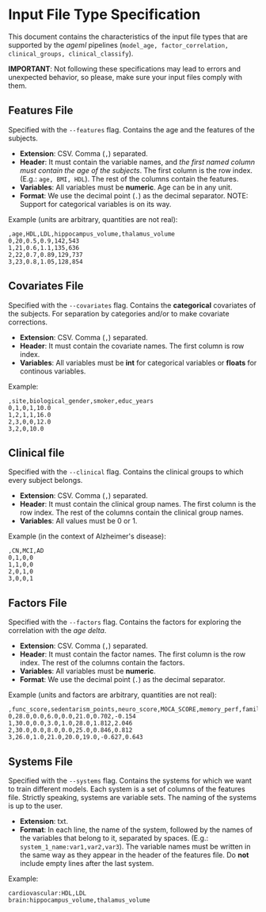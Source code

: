# Input File Type Specification

This document contains the characteristics of the input file types that are supported by the _ageml_ pipelines (`model_age, factor_correlation, clinical_groups, clinical_classify`).

__IMPORTANT__: Not following these specifications may lead to errors and unexpected behavior, so please, make sure your input files comply with them.

## Features File

Specified with the `--features` flag. Contains the age and the features of the subjects.

- __Extension__: CSV. Comma (`,`) separated.
- __Header__: It must contain the variable names, and _the first named column must contain the age of the subjects_. The first column is the row index. (E.g.: `age, BMI, HDL`). The rest of the columns contain the features.
- __Variables__: All variables must be __numeric__. Age can be in any unit.
- __Format__: We use the decimal point (`.`) as the decimal separator.
NOTE: Support for categorical variables is on its way.

Example (units are arbitrary, quantities are not real):

```csv
,age,HDL,LDL,hippocampus_volume,thalamus_volume
0,20,0.5,0.9,142,543
1,21,0.6,1.1,135,636
2,22,0.7,0.89,129,737
3,23,0.8,1.05,128,854
```

## Covariates File

Specified with the `--covariates` flag. Contains the __categorical__ covariates of the subjects. For separation by categories and/or to make covariate corrections.

- __Extension__: CSV. Comma (`,`) separated.
- __Header__: It must contain the covariate names. The first column is row index.
- __Variables__: All variables must be __int__ for categorical variables or __floats__ for continous variables. 

Example:

```csv
,site,biological_gender,smoker,educ_years
0,1,0,1,10.0
1,2,1,1,16.0
2,3,0,0,12.0
3,2,0,10.0
```

## Clinical file

Specified with the `--clinical` flag. Contains the clinical groups to which every subject belongs.

- __Extension__: CSV. Comma (`,`) separated.
- __Header__: It must contain the clinical group names. The first column is the row index. The rest of the columns contain the clinical group names.
- __Variables__: All values must be 0 or 1.

Example (in the context of Alzheimer's disease):

```csv
,CN,MCI,AD
0,1,0,0
1,1,0,0
2,0,1,0
3,0,0,1
```

## Factors File

Specified with the `--factors` flag. Contains the factors for exploring the correlation with the _age delta_.

- __Extension__: CSV. Comma (`,`) separated.
- __Header__: It must contain the factor names. The first column is the row index. The rest of the columns contain the factors.
- __Variables__: All variables must be __numeric__.
- __Format__: We use the decimal point (`.`) as the decimal separator.

Example (units and factors are arbitrary, quantities are not real):

```csv
,func_score,sedentarism_points,neuro_score,MOCA_SCORE,memory_perf,familiar_support,hygiene_habits
0,28.0,0.0,6.0,0.0,21.0,0.702,-0.154
1,30.0,0.0,3.0,1.0,28.0,1.812,2.046
2,30.0,0.0,8.0,0.0,25.0,0.846,0.812
3,26.0,1.0,21.0,20.0,19.0,-0.627,0.643
```

## Systems File

Specified with the `--systems` flag. Contains the systems for which we want to train different models. Each system is a set of columns of the features file. Strictly speaking, systems are variable sets. The naming of the systems is up to the user.

- __Extension__: txt.
- __Format__: In each line, the name of the system, followed by the names of the variables that belong to it, separated by spaces. (E.g.: `system_1_name:var1,var2,var3`). The variable names must be written in the same way as they appear in the header of the features file. Do __not__ include empty lines after the last system.

Example:

```text
cardiovascular:HDL,LDL
brain:hippocampus_volume,thalamus_volume
```
